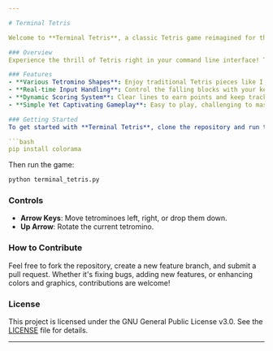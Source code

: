 ```yaml
---

# Terminal Tetris

Welcome to **Terminal Tetris**, a classic Tetris game reimagined for the terminal! 🎮✨

### Overview
Experience the thrill of Tetris right in your command line interface! This minimalist version retains the original game mechanics while adding a splash of color and a fun twist. It's a great way to revisit a beloved classic or learn about game development in Python.

### Features
- **Various Tetromino Shapes**: Enjoy traditional Tetris pieces like I, O, T, J, L, S, and Z, all displayed in vibrant colors using the `colorama` library!
- **Real-time Input Handling**: Control the falling blocks with your keyboard - move left, right, down, and rotate pieces effortlessly.
- **Dynamic Scoring System**: Clear lines to earn points and keep track of your score in real time.
- **Simple Yet Captivating Gameplay**: Easy to play, challenging to master! 

### Getting Started
To get started with **Terminal Tetris**, clone the repository and run the script in your terminal. Make sure you have Python and the `colorama` library installed. You can install `colorama` using pip:

```bash
pip install colorama
```

Then run the game:

```bash
python terminal_tetris.py
```

### Controls
- **Arrow Keys**: Move tetrominoes left, right, or drop them down.
- **Up Arrow**: Rotate the current tetromino.

### How to Contribute
Feel free to fork the repository, create a new feature branch, and submit a pull request. Whether it's fixing bugs, adding new features, or enhancing colors and graphics, contributions are welcome!

### License
This project is licensed under the GNU General Public License v3.0. See the [LICENSE](./LICENSE) file for details.

---
```

